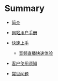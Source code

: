 # Summary

* [简介](README.md)
<!-- * [开发者文档](docs/manual/开发者文档.md) -->
* [网站用户手册](docs/manual/网站用户手册.md)
<!-- * [用户指南]()
  * [手册]() -->
* [快速上手]()
  * [音频直播快速体验](docs/quickstart/音频直播快速体验.md)

* [客户使用须知](docs/custom/README.md)

* [常见问题](docs/faq/README.md)
